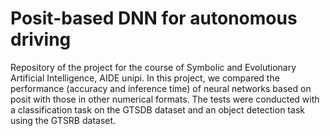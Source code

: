 # Posit-based DNN for autonomous driving
Repository of the project for the course of Symbolic and Evolutionary Artificial Intelligence, AIDE unipi.
In this project, we compared the performance (accuracy and inference time) of neural networks based on posit 
with those in other numerical formats. The tests were conducted with a classification task on the GTSDB 
dataset and an object detection task using the GTSRB dataset.
